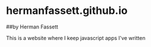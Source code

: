 # hermanfassett.github.io
##by Herman Fassett

This is a website where I keep javascript apps I've written
